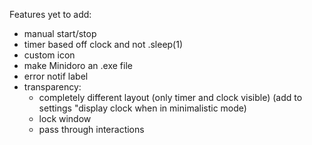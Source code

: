 Features yet to add:
- manual start/stop
- timer based off clock and not .sleep(1)
- custom icon
- make Minidoro an .exe file
- error notif label
- transparency:
  - completely different layout (only timer and clock visible) (add to settings "display clock when in minimalistic mode)
  - lock window
  - pass through interactions